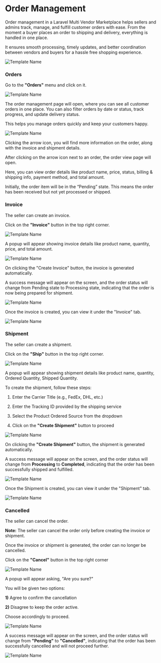 # Order Management

Order management in a Laravel Multi Vendor Marketplace helps sellers and admins track, manage, and fulfill customer orders with ease. 
From the moment a buyer places an order to shipping and delivery, everything is handled in one place. 

It ensures smooth processing, timely updates, and better coordination between vendors and buyers for a hassle free shopping experience.

![Template Name](../../assets/2.3.0/images/MultiVendorMarketplace/1homepage.png)

### Orders

Go to the **"Orders"** menu and click on it. 

![Template Name](../../assets/2.3.0/images/MultiVendorMarketplace/dashboard-order.png)


The order management page will open, where you can see all customer orders in one place. You can also filter orders by date or status, track progress, and update delivery status. 

This helps you manage orders quickly and keep your customers happy.

![Template Name](../../assets/2.3.0/images/MultiVendorMarketplace/order-page.png)

Clicking the arrow icon, you will find more information on the order, along with the invoice and shipment details.

After clicking on the arrow icon next to an order, the order view page will open. 

Here, you can view order details like product name, price, status, billing & shipping info, payment method, and total amount.

Initially, the order item will be in the “Pending” state. This means the order has been received but not yet processed or shipped. 

### Invoice

The seller can create an invoice. 

Click on the **"Invoice"** button in the top right corner.

![Template Name](../../assets/2.3.0/images/MultiVendorMarketplace/pending-status-invoice.png)

A popup will appear showing invoice details like product name, quantity, price, and total amount. 

![Template Name](../../assets/2.3.0/images/MultiVendorMarketplace/create-invoice.png)

On clicking the "Create Invoice" button, the invoice is generated automatically.

A success message will appear on the screen, and the order status will change from Pending state to Processing state, indicating that the order is now being prepared for shipment.

![Template Name](../../assets/2.3.0/images/MultiVendorMarketplace/processing-state.png)

Once the invoice is created, you can view it under the "Invoice" tab.

![Template Name](../../assets/2.3.0/images/MultiVendorMarketplace/invoice.png)

### Shipment

The seller can create a shipment. 

Click on the **"Ship"** button in the top right corner.

![Template Name](../../assets/2.3.0/images/MultiVendorMarketplace/Ship-button.png)

A popup will appear showing shipment details like product name, quantity, Ordered Quantity, Shipped Quantity.

To create the shipment, follow these steps:

1) Enter the Carrier Title (e.g., FedEx, DHL, etc.)


2) Enter the Tracking ID provided by the shipping service


3) Select the Product Ordered Source from the dropdown


4) Click on the **"Create Shipment"** button to proceed

![Template Name](../../assets/2.3.0/images/MultiVendorMarketplace/create-ship.png)

On clicking the **"Create Shipment"** button, the shipment is generated automatically. 

A success message will appear on the screen, and the order status will change from **Processing** to **Completed**, indicating that the order has been successfully shipped and fulfilled.

![Template Name](../../assets/2.3.0/images/MultiVendorMarketplace/complete.png)

Once the Shipment is created, you can view it under the "Shipment" tab.

![Template Name](../../assets/2.3.0/images/MultiVendorMarketplace/Shipment.png)

### Cancelled

The seller can cancel the order. 

**Note:** The seller can cancel the order only before creating the invoice or shipment. 

Once the invoice or shipment is generated, the order can no longer be cancelled.

Click on the **"Cancel"** button in the top right corner

![Template Name](../../assets/2.3.0/images/MultiVendorMarketplace/cancel-button.png)

A popup will appear asking, "Are you sure?"

You will be given two options: 

**1)** Agree to confirm the cancellation

**2)** Disagree to keep the order active. 

Choose accordingly to proceed. 

![Template Name](../../assets/2.3.0/images/MultiVendorMarketplace/msg-popup.png)

A success message will appear on the screen, and the order status will change from **"Pending"** to **"Cancelled"**, indicating that the order has been successfully cancelled and will not proceed further.

![Template Name](../../assets/2.3.0/images/MultiVendorMarketplace/cancelled.png)


